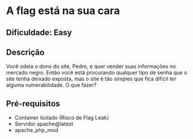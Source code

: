 # A flag está na sua cara

## Dificuldade: **Easy** 

## Descrição

Você odeia o dono do site, Pedro, e quer vender suas informações no mercado negro. Então você está procurando qualquer tipo de senha que o site tenha deixado exposta, mas o site é tão simples que fica difícil ter alguma vulnerabilidade. O que fazer?

## Pré-requisitos

- Container Isolado (Risco de Flag Leak)
- Servidor apache@latest
- apache_php_mod
